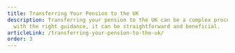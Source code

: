 ```yaml
---
title: Transferring Your Pension to the UK
description: Transferring your pension to the UK can be a complex process, but
  with the right guidance, it can be straightforward and beneficial.
articleLink: /transferring-your-pension-to-the-uk/
order: 3
---
```

